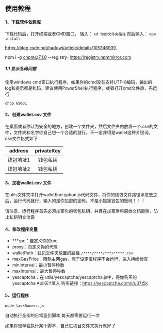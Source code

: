 
## 使用教程

#### 1、下载软件依赖库
下载代码后，打开终端或者CMD窗口，
输入：
`cd 你的文件夹路径`
然后输入：
`npm install`

https://blog.csdn.net/haduwi/article/details/105346939,

npm i -g cnpm@7.1.0 --registry=https://registry.npmmirror.com

##### 1.1 显示乱码问题
使用windows cmd窗口执行程序，如果你的cmd没有支持UTF-8编码，输出的log和提示都是乱码，建议使用PowerShell执行程序，或者打开cmd文件后，先运行 

`chcp 65001`


#### 2、创建wallet.csv 文件
在桌面或者你认为安全的地方，创建一个文件夹，然后文件夹内放置一个.csv的文件，文件夹和名字你自己想一个合适的就行，不一定非得是wallet这种关键词。csv文件格式如下

|address |privateKey|
|  :----: | :----: |
| 钱包地址1  | 钱包私钥 |
| 钱包地址2  | 钱包私钥 |

#### 3、加密wallet.csv 文件
在utils文件夹中打开walletEncryption.js代码文件，将你的钱包文件路径填进去之后，运行代码就行，输入的是你加密的密码，不是小狐狸钱包的密码！！！

请注意，运行程序首先必须加密你的钱包私钥，并且在加密后将原始文档删除，防止私钥明文泄露

#### 4、修改程序变量
- ***rpc：自定义你的rpc
- proxy：自定义你的代理
- walletPath：钱包文件夹放置的路径
	`/****/****/***/*****.csv`
- maxGasPrice：限制主网gas，高于设定值程序不会运行，进入持续检查
- minInterval：最小暂停秒数
- maxInterval：最大暂停秒数
- yescaptcha：在 utils/yescaptcha/yescaptcha.js中，将你购买的yescaptcha ApiKEY填入
		购买链接：https://yescaptcha.com/i/u37t5k

#### 5、运行程序

`node taskRunner.js`

自动执行全部的日常签到脚本,每天都需要运行一次

如果你想单独执行某个脚本，自己进项目文件夹执行就好了

